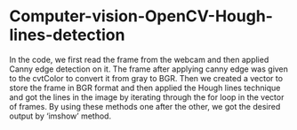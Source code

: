 # Computer-vision-OpenCV-Hough-lines-detection

In the code, we first read the frame from the webcam and then applied Canny edge 
detection on it. The frame after applying canny edge was given to the cvtColor to 
convert it from gray to BGR. Then we created a vector to store the frame in BGR format 
and then applied the Hough lines technique and got the lines in the image by iterating 
through the for loop in the vector of frames. By using these methods one after the other, 
we got the desired output by ‘imshow’ method.
